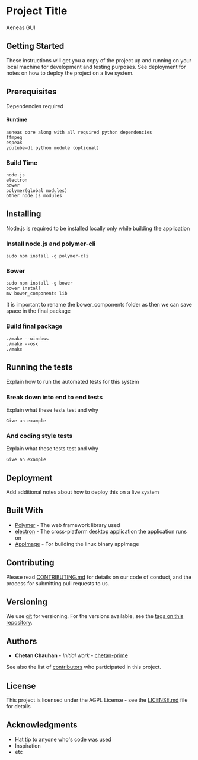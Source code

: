 # Project Title

Aeneas GUI

## Getting Started

These instructions will get you a copy of the project up and running on your local machine for development and testing purposes. See deployment for notes on how to deploy the project on a live system.

## Prerequisites

Dependencies required

#### Runtime

```
aeneas core along with all required python dependencies
ffmpeg
espeak
youtube-dl python module (optional)
```
### Build Time
```
node.js
electron
bower
polymer(global modules)
other node.js modules
```

## Installing

Node.js is required to be installed locally only while building the application

### Install node.js and polymer-cli

```
sudo npm install -g polymer-cli
```

### Bower
```
sudo npm install -g bower
bower install
mv bower_components lib
```
It is important to rename the bower_components folder as then we can save space in the final package

### Build final package
```
./make --windows
./make --osx
./make
```

## Running the tests

Explain how to run the automated tests for this system

### Break down into end to end tests

Explain what these tests test and why

```
Give an example
```

### And coding style tests

Explain what these tests test and why

```
Give an example
```

## Deployment

Add additional notes about how to deploy this on a live system

## Built With

* [Polymer](https://github.com/Polymer/polymer) - The web framework library used
* [electron](https://github.com/electron/electron) - The cross-platform desktop application the application runs on
* [AppImage](https://github.com/AppImage/AppImageKit) - For building the linux binary appImage

## Contributing

Please read [CONTRIBUTING.md](https://gist.github.com/chetan-prime/b24679402957c63ec426) for details on our code of conduct, and the process for submitting pull requests to us.

## Versioning

We use [git](http://git.org/) for versioning. For the versions available, see the [tags on this repository](https://github.com/chetan-prime/project/tags). 

## Authors

* **Chetan Chauhan** - *Initial work* - [chetan-prime](https://github.com/chetan-prime)

See also the list of [contributors](https://github.com/chetan-prime/aeneas-gui/CONTRIBUTORS.md) who participated in this project.

## License

This project is licensed under the AGPL License - see the [LICENSE.md](LICENSE.md) file for details

## Acknowledgments

* Hat tip to anyone who's code was used
* Inspiration
* etc



